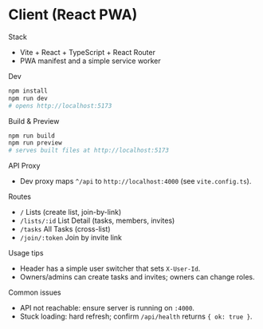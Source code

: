 # Client (React PWA)

Stack
- Vite + React + TypeScript + React Router
- PWA manifest and a simple service worker

Dev
```bash
npm install
npm run dev
# opens http://localhost:5173
```

Build & Preview
```bash
npm run build
npm run preview
# serves built files at http://localhost:5173
```

API Proxy
- Dev proxy maps `^/api` to `http://localhost:4000` (see `vite.config.ts`).

Routes
- `/` Lists (create list, join-by-link)
- `/lists/:id` List Detail (tasks, members, invites)
- `/tasks` All Tasks (cross-list)
- `/join/:token` Join by invite link

Usage tips
- Header has a simple user switcher that sets `X-User-Id`.
- Owners/admins can create tasks and invites; owners can change roles.

Common issues
- API not reachable: ensure server is running on `:4000`.
- Stuck loading: hard refresh; confirm `/api/health` returns `{ ok: true }`.
